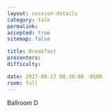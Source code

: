 ```yaml
---
layout: session-details
category: talk
permalink:
accepted: true
sitemap: false

title: Breakfast
presenters:
difficulty:

date: 2017-08-17 08:30:00 -0500
room: full
---
```

Ballroom D
